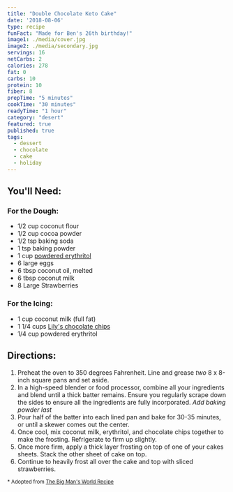 ```yaml
---
title: "Double Chocolate Keto Cake"
date: '2018-08-06'
type: recipe
funFact: "Made for Ben's 26th birthday!"
image1: ./media/cover.jpg
image2: ./media/secondary.jpg
servings: 16
netCarbs: 2
calories: 278
fat: 0
carbs: 10
protein: 10
fiber: 8
prepTime: "5 minutes"
cookTime: "30 minutes"
readyTime: "1 hour"
category: "desert"
featured: true
published: true
tags:
  - dessert
  - chocolate
  - cake
  - holiday
---
```


## You'll Need:

### For the Dough:

- 1/2 cup coconut flour
- 1/2 cup cocoa powder
- 1/2 tsp baking soda
- 1 tsp baking powder
- 1 cup [powdered erythritol](https://amzn.to/2OwdAZD)
- 6 large eggs
- 6 tbsp coconut oil, melted
- 6 tbsp coconut milk
- 8 Large Strawberries

### For the Icing:
- 1 cup coconut milk (full fat)
- 1 1/4 cups [Lily's chocolate chips](https://amzn.to/2nuCwVW)
- 1/4 cup powdered erythritol

## Directions:

1. Preheat the oven to 350 degrees Fahrenheit. Line and grease *two* 8 x 8-inch square pans and set aside. 
2. In a high-speed blender or food processor, combine all your ingredients and blend until a thick batter remains. Ensure you regularly scrape down the sides to ensure all the ingredients are fully incorporated. *Add baking powder last*
3. Pour half of the batter into each lined pan and bake for 30-35 minutes, or until a skewer comes out the center.
4. Once cool, mix coconut milk, erythritol, and chocolate chips together to make the frosting. Refrigerate to firm up slightly.
5. Once more firm, apply a thick layer frosting on top of one of your cakes sheets. Stack the other sheet of cake on top.
6. Continue to heavily frost all over the cake and top with sliced strawberries.

<small>* Adopted from [The Big Man's World Recipe](https://thebigmansworld.com/2018/06/21/flourless-paleo-vegan-chocolate-cake-keto-low-carb/)</small>
